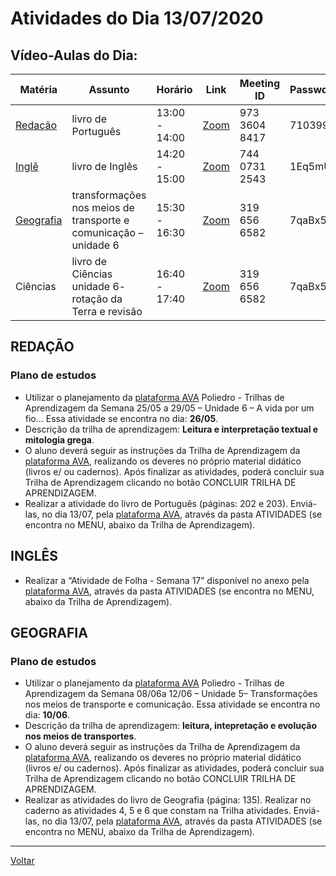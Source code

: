 # Atividades do Dia 13/07/2020

## Vídeo-Aulas do Dia:

| Matéria | Assunto |Horário | Link | Meeting ID | Password |
|---------|---------|--------|------|------------|----------|
| [Redação](#redação) | livro de Português | 13:00 - 14:00 | [Zoom](https://zoom.us/j/97336048417?pwd=QmNVOTV4VkZkL3BBN1JTaTc1UFVHZz09) | 973 3604 8417 | 710399 |
| [Inglê](#inglês) | livro de Inglês | 14:20 - 15:00 | [Zoom](https://us04web.zoom.us/j/74407312543?pwd=Ny84ZndTUktiY2Z5dmdsS05PMkJ6UT09) | 744 0731 2543 | 1Eq5mU |
| [Geografia](#geografia) | transformações nos meios de transporte e comunicação – unidade 6 | 15:30 - 16:30 | [Zoom](https://zoom.us/j/3196566582?pwd=cFNUb3BrREpzanpQV2toZ09RbjFnUT09) | 319 656 6582 | 7qaBx5 |
| Ciências | livro de Ciências unidade 6- rotação da Terra e revisão | 16:40 - 17:40 | [Zoom](https://zoom.us/j/3196566582?pwd=cFNUb3BrREpzanpQV2toZ09RbjFnUT09) | 319 656 6582 | 7qaBx5 | 

## REDAÇÃO

### Plano de estudos

* Utilizar o planejamento da [plataforma AVA] Poliedro - Trilhas de Aprendizagem da Semana 25/05 a 29/05 – Unidade 6 – A vida por um fio... Essa atividade se encontra no dia: **26/05**.
* Descrição da trilha de aprendizagem: **Leitura e interpretação textual e mitologia grega**.
* O aluno deverá seguir as instruções da Trilha de Aprendizagem da [plataforma AVA], realizando os deveres no próprio material didático (livros e/ ou cadernos). Após finalizar as atividades, poderá concluir sua Trilha de Aprendizagem clicando no botão CONCLUIR TRILHA DE APRENDIZAGEM.
* Realizar a atividade do livro de Português (páginas: 202 e 203). Enviá-las, no dia 13/07, pela [plataforma AVA], através da pasta ATIVIDADES (se encontra no MENU, abaixo da Trilha de Aprendizagem).

## INGLÊS
 
* Realizar a “Atividade de Folha - Semana 17” disponível no anexo pela [plataforma AVA], através da pasta ATIVIDADES (se encontra no MENU, abaixo da Trilha de Aprendizagem).

## GEOGRAFIA

### Plano de estudos

* Utilizar o planejamento da [plataforma AVA] Poliedro - Trilhas de Aprendizagem da Semana 08/06a 12/06 – Unidade 5– Transformações nos meios de transporte e comunicação. Essa atividade se encontra no dia: **10/06**.
* Descrição da trilha de aprendizagem: **leitura, intepretação e evolução nos meios de transportes**.
* O aluno deverá seguir as instruções da Trilha de Aprendizagem da [plataforma AVA], realizando os deveres no próprio material didático (livros e/ ou cadernos). Após finalizar as atividades, poderá concluir sua Trilha de Aprendizagem clicando no botão CONCLUIR TRILHA DE APRENDIZAGEM.
* Realizar as atividades do livro de Geografia (página: 135). Realizar no caderno as atividades 4, 5 e 6 que constam na Trilha atividades. Enviá-las, no dia 13/07, pela [plataforma AVA], através da pasta ATIVIDADES (se encontra no MENU, abaixo da Trilha de Aprendizagem).

---
[Voltar](index.md)


[plataforma AVA]: https://poliedro-ava.azurewebsites.net
